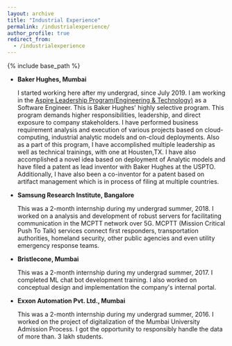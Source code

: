 ```yaml
---
layout: archive
title: "Industrial Experience"
permalink: /industrialexperience/
author_profile: true
redirect_from:
  - /industrialexperience
---
```


{% include base_path %}


* **Baker Hughes, Mumbai**

  I started working here after my undergrad, since July 2019. I am working in the [Aspire Leadership Program(Engineering & Technology)](https://careers.bakerhughes.com/global/en/aspire) as a Software Engineer. This is Baker Hughes' highly selective program. This program demands higher responsibilities, leadership, and direct exposure to company stakeholders. I have performed business requirement analysis and execution of various projects based on cloud-computing, industrial analytic models and on-cloud deployments. Also as a part of this program, I have accomplished multiple leadership as well as technical trainings, with one at Housten,TX. I have also accomplished a novel idea based on deployment of Analytic models and have filed a patent as lead inventor with Baker Hughes at the USPTO. Additionally, I have also been a co-inventor for a patent based on artifact management which is in process of filing at multiple countries.
  
* **Samsung Research Institute, Bangalore**

  This was a 2-month internship during my undergrad summer, 2018. I worked on a analysis and development of robust servers for facilitating communication in the MCPTT network over 5G. MCPTT (Mission Critical Push To Talk) services connect first responders, transportation authorities, homeland security, other public agencies and even utility emergency response teams. 
  
* **Bristlecone, Mumbai**

  This was a 2-month internship during my undergrad summer, 2017. I completed ML chat bot development training. I also worked on conceptual design and implementation the company's internal portal.
  
* **Exxon Automation Pvt. Ltd., Mumbai**

  This was a 2-month internship during my undergrad summer, 2016. I worked on the project of digitalization of the Mumbai University Admission Process. I got the opportunity to responsibly handle the data of more than. 3 lakh students.
  
